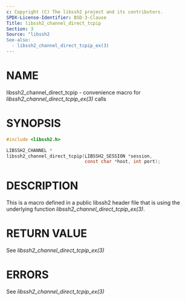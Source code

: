 ```yaml
---
c: Copyright (C) The libssh2 project and its contributors.
SPDX-License-Identifier: BSD-3-Clause
Title: libssh2_channel_direct_tcpip
Section: 3
Source: "libssh2
See-also:
  - libssh2_channel_direct_tcpip_ex(3)
---
```


# NAME

libssh2_channel_direct_tcpip - convenience macro for *libssh2_channel_direct_tcpip_ex(3)* calls

# SYNOPSIS

~~~c
#include <libssh2.h>

LIBSSH2_CHANNEL *
libssh2_channel_direct_tcpip(LIBSSH2_SESSION *session,
                             const char *host, int port);
~~~

# DESCRIPTION

This is a macro defined in a public libssh2 header file that is using the
underlying function *libssh2_channel_direct_tcpip_ex(3)*.

# RETURN VALUE

See *libssh2_channel_direct_tcpip_ex(3)*

# ERRORS

See *libssh2_channel_direct_tcpip_ex(3)*
